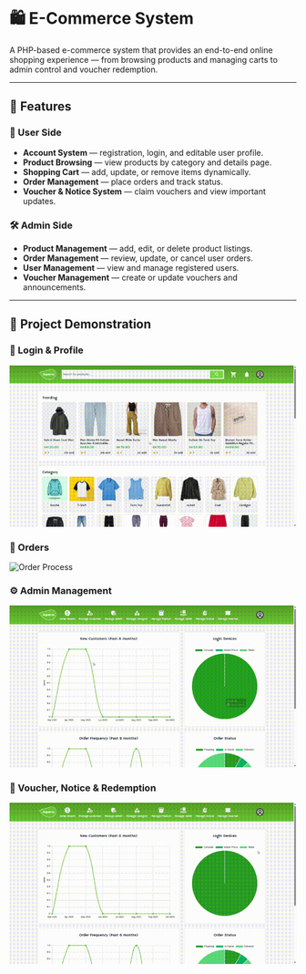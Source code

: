 # 🛍️ E-Commerce System

A PHP-based e-commerce system that provides an end-to-end online shopping experience — from browsing products and managing carts to admin control and voucher redemption.

---

## 🚀 Features

### 👤 User Side
-   **Account System** — registration, login, and editable user profile.
-   **Product Browsing** — view products by category and details page.
-   **Shopping Cart** — add, update, or remove items dynamically.
-   **Order Management** — place orders and track status.
-   **Voucher & Notice System** — claim vouchers and view important updates.

### 🛠️ Admin Side
-   **Product Management** — add, edit, or delete product listings.
-   **Order Management** — review, update, or cancel user orders.
-   **User Management** — view and manage registered users.
-   **Voucher Management** — create or update vouchers and announcements.

---

## 🎥 Project Demonstration

### 🔐 Login & Profile
![Login and Profile](./assets/profile.gif)

### 🛒 Orders
![Order Process](./assets/order.gif)

### ⚙️ Admin Management
![Admin Management](./assets/admin.gif)

### 🎁 Voucher, Notice & Redemption
![Voucher, Notice, and Redeem](./assets/voucher.gif)
